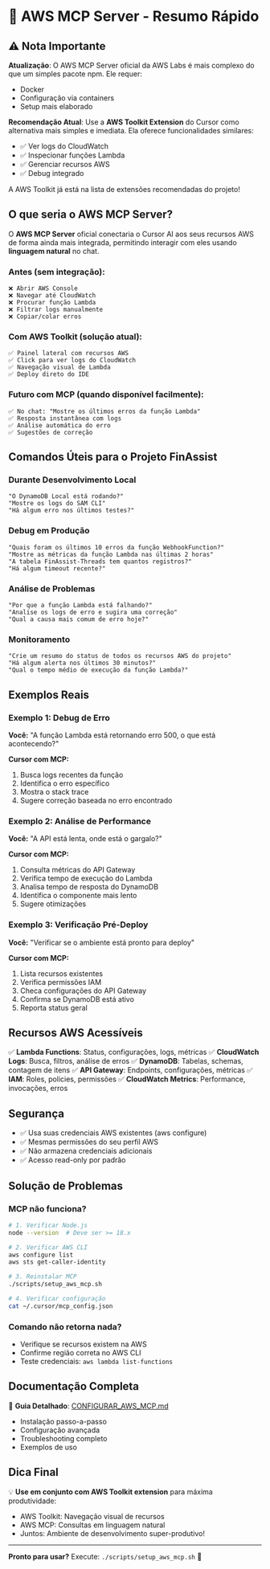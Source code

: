 # 🚀 AWS MCP Server - Resumo Rápido

## ⚠️ Nota Importante

**Atualização**: O AWS MCP Server oficial da AWS Labs é mais complexo do que um simples pacote npm. Ele requer:
- Docker
- Configuração via containers
- Setup mais elaborado

**Recomendação Atual**: Use a **AWS Toolkit Extension** do Cursor como alternativa mais simples e imediata. Ela oferece funcionalidades similares:
- ✅ Ver logs do CloudWatch
- ✅ Inspecionar funções Lambda
- ✅ Gerenciar recursos AWS
- ✅ Debug integrado

A AWS Toolkit já está na lista de extensões recomendadas do projeto!

## O que seria o AWS MCP Server?

O **AWS MCP Server** oficial conectaria o Cursor AI aos seus recursos AWS de forma ainda mais integrada, permitindo interagir com eles usando **linguagem natural** no chat.

### Antes (sem integração):
```
❌ Abrir AWS Console
❌ Navegar até CloudWatch
❌ Procurar função Lambda
❌ Filtrar logs manualmente
❌ Copiar/colar erros
```

### Com AWS Toolkit (solução atual):
```
✅ Painel lateral com recursos AWS
✅ Click para ver logs do CloudWatch
✅ Navegação visual de Lambda
✅ Deploy direto do IDE
```

### Futuro com MCP (quando disponível facilmente):
```
✅ No chat: "Mostre os últimos erros da função Lambda"
✅ Resposta instantânea com logs
✅ Análise automática do erro
✅ Sugestões de correção
```

## Comandos Úteis para o Projeto FinAssist

### Durante Desenvolvimento Local
```
"O DynamoDB Local está rodando?"
"Mostre os logs do SAM CLI"
"Há algum erro nos últimos testes?"
```

### Debug em Produção
```
"Quais foram os últimos 10 erros da função WebhookFunction?"
"Mostre as métricas da função Lambda nas últimas 2 horas"
"A tabela FinAssist-Threads tem quantos registros?"
"Há algum timeout recente?"
```

### Análise de Problemas
```
"Por que a função Lambda está falhando?"
"Analise os logs de erro e sugira uma correção"
"Qual a causa mais comum de erro hoje?"
```

### Monitoramento
```
"Crie um resumo do status de todos os recursos AWS do projeto"
"Há algum alerta nos últimos 30 minutos?"
"Qual o tempo médio de execução da função Lambda?"
```

## Exemplos Reais

### Exemplo 1: Debug de Erro
**Você:** "A função Lambda está retornando erro 500, o que está acontecendo?"

**Cursor com MCP:**
1. Busca logs recentes da função
2. Identifica o erro específico
3. Mostra o stack trace
4. Sugere correção baseada no erro encontrado

### Exemplo 2: Análise de Performance
**Você:** "A API está lenta, onde está o gargalo?"

**Cursor com MCP:**
1. Consulta métricas do API Gateway
2. Verifica tempo de execução do Lambda
3. Analisa tempo de resposta do DynamoDB
4. Identifica o componente mais lento
5. Sugere otimizações

### Exemplo 3: Verificação Pré-Deploy
**Você:** "Verificar se o ambiente está pronto para deploy"

**Cursor com MCP:**
1. Lista recursos existentes
2. Verifica permissões IAM
3. Checa configurações do API Gateway
4. Confirma se DynamoDB está ativo
5. Reporta status geral

## Recursos AWS Acessíveis

✅ **Lambda Functions**: Status, configurações, logs, métricas
✅ **CloudWatch Logs**: Busca, filtros, análise de erros
✅ **DynamoDB**: Tabelas, schemas, contagem de itens
✅ **API Gateway**: Endpoints, configurações, métricas
✅ **IAM**: Roles, policies, permissões
✅ **CloudWatch Metrics**: Performance, invocações, erros

## Segurança

- ✅ Usa suas credenciais AWS existentes (aws configure)
- ✅ Mesmas permissões do seu perfil AWS
- ✅ Não armazena credenciais adicionais
- ✅ Acesso read-only por padrão

## Solução de Problemas

### MCP não funciona?
```bash
# 1. Verificar Node.js
node --version  # Deve ser >= 18.x

# 2. Verificar AWS CLI
aws configure list
aws sts get-caller-identity

# 3. Reinstalar MCP
./scripts/setup_aws_mcp.sh

# 4. Verificar configuração
cat ~/.cursor/mcp_config.json
```

### Comando não retorna nada?
- Verifique se recursos existem na AWS
- Confirme região correta no AWS CLI
- Teste credenciais: `aws lambda list-functions`

## Documentação Completa

📖 **Guia Detalhado**: [CONFIGURAR_AWS_MCP.md](./CONFIGURAR_AWS_MCP.md)
- Instalação passo-a-passo
- Configuração avançada
- Troubleshooting completo
- Exemplos de uso

## Dica Final

💡 **Use em conjunto com AWS Toolkit extension** para máxima produtividade:
- AWS Toolkit: Navegação visual de recursos
- AWS MCP: Consultas em linguagem natural
- Juntos: Ambiente de desenvolvimento super-produtivo!

---

**Pronto para usar?** Execute: `./scripts/setup_aws_mcp.sh` 🚀


